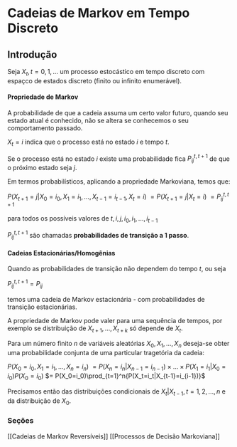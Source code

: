 # Cadeias de Markov em Tempo Discreto
## Introdução
Seja ${X_t, t=0,1,...}$ um processo estocástico em tempo discreto com espaçco de estados discreto (finito ou infinito enumerável).

#### Propriedade de Markov
A probabilidade de que a cadeia assuma um certo valor futuro, quando seu estado atual é conhecido, não se altera se conhecemos o seu comportamento passado.

$X_t = i$ indica que o processo está no estado $i$ e tempo $t$.

Se o processo está no estado $i$ existe uma probabilidade fica ${P_{ij}}^{t,t+1}$ de que o próximo estado seja $j$.

Em termos probabilísticos, aplicando a propriedade Markoviana, temos que:

$P(X_{t+1}=j|X_0=i_0, X_1=i_1,...,X_{t-1}=i_{t-1}, X_t=i)$
$= P(X_{t+1}=j|X_t=i)$
$= {P_{ij}}^{t,t+1}$

para todos os possíveis valores de $t,i,j,i_0,i_1,...,i_{t-1}$

${P_{ij}}^{t,t+1}$ são chamadas **probabilidades de transição a 1 passo**.

#### Cadeias Estacionárias/Homogênias

Quando as probabilidades de transição não dependem do tempo $t$, ou seja 

${P_{ij}}^{t,t+1} = P_{ij}$

temos uma cadeia de Markov estacionária - com probabilidades de transição estacionárias.


A propriedade de Markov pode valer para uma sequência de tempos, por exemplo se distribuição de $X_{t+1},...,X_{t+k}$ só depende de $X_t$.

Para um número finito $n$ de variáveis aleatórias $X_0,X_1,...,X_n$ deseja-se obter uma probabilidade conjunta de uma particular tragetória da cadeia:

$P(X_0=i_0,X_1=i_1,...,X_n=i_n)$
$= P(X_n=i_n|X_{n-1}=i_{n-1})\times...\times P(X_1=i_1|X_0=i_0)P(X_0=i_0)$
$= P(X_0=i_0)\prod_{t=1}^n{P(X_t=i_t|X_{t-1}=i_{i-1})}$

Precisamos então das distribuições condicionais de $X_t|X_{t-1}, t=1,2,...,n$ e da distribuição de $X_0$.


### Seções

[[Cadeias de Markov Reversíveis]]
[[Processos de Decisão Markoviana]]

